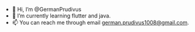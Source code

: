 - 👋 Hi, I’m @GermanPrudivus
- 🌱 I’m currently learning flutter and java.
- 📫 You can reach me through email german.prudivus1008@gmail.com.

<!---
GermanPrudivus/GermanPrudivus is a ✨ special ✨ repository because its `README.md` (this file) appears on your GitHub profile.
You can click the Preview link to take a look at your changes.
--->
